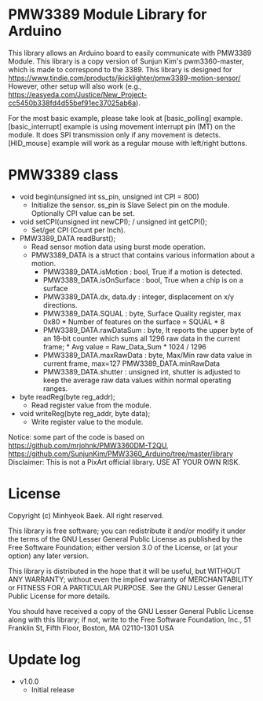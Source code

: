 # PMW3389 Module Library for Arduino

This library allows an Arduino board to easily communicate with PMW3389 Module.
This library is a copy version of Sunjun Kim's pwm3360-master, which is made to correspond to the 3389.
This library is designed for https://www.tindie.com/products/jkicklighter/pmw3389-motion-sensor/
However, other setup will also work (e.g., https://easyeda.com/Justice/New_Project-cc5450b338fd4d55bef91ec37025ab6a).

For the most basic example, please take look at [basic_polling] example.
[basic_interrupt] example is using movement interrupt pin (MT) on the module. It does SPI transmission only if any movement is detects.
[HID_mouse] example will work as a regular mouse with left/right buttons.

# PMW3389 class
* void begin(unsigned int ss_pin, unsigned int CPI = 800)
  * Initialize the sensor. ss_pin is Slave Select pin on the module. Optionally CPI value can be set.
* void setCPI(unsigned int newCPI); / unsigned int getCPI();
  * Set/get CPI (Count per Inch).
* PMW3389_DATA readBurst();
  * Read sensor motion data using burst mode operation.
  * PMW3389_DATA is a struct that contains various information about a motion.
	  - PMW3389_DATA.isMotion      : bool, True if a motion is detected. 
	  - PMW3389_DATA.isOnSurface   : bool, True when a chip is on a surface 
	  - PMW3389_DATA.dx, data.dy   : integer, displacement on x/y directions.
	  - PMW3389_DATA.SQUAL         : byte, Surface Quality register, max 0x80
	                               * Number of features on the surface = SQUAL * 8
	  - PMW3389_DATA.rawDataSum    : byte, It reports the upper byte of an 18‐bit counter 
	                               which sums all 1296 raw data in the current frame;
	                               * Avg value = Raw_Data_Sum * 1024 / 1296
	  - PMW3389_DATA.maxRawData    : byte, Max/Min raw data value in current frame, max=127
	    PMW3389_DATA.minRawData
	  - PMW3389_DATA.shutter       : unsigned int, shutter is adjusted to keep the average
	                               raw data values within normal operating ranges.
* byte readReg(byte reg_addr);
  * Read register value from the module.
* void writeReg(byte reg_addr, byte data);
  * Write register value to the module.


Notice: some part of the code is based on https://github.com/mrjohnk/PMW3360DM-T2QU, https://github.com/SunjunKim/PMW3360_Arduino/tree/master/library
Disclaimer: This is not a PixArt official library. USE AT YOUR OWN RISK.

# License

Copyright (c) Minhyeok Baek. All right reserved.

This library is free software; you can redistribute it and/or
modify it under the terms of the GNU Lesser General Public
License as published by the Free Software Foundation; either
version 3.0 of the License, or (at your option) any later version.

This library is distributed in the hope that it will be useful,
but WITHOUT ANY WARRANTY; without even the implied warranty of
MERCHANTABILITY or FITNESS FOR A PARTICULAR PURPOSE. See the GNU
Lesser General Public License for more details.

You should have received a copy of the GNU Lesser General Public
License along with this library; if not, write to the Free Software
Foundation, Inc., 51 Franklin St, Fifth Floor, Boston, MA 02110-1301 USA

# Update log
* v1.0.0
  * Initial release
